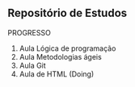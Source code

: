 Repositório de Estudos
----

PROGRESSO

1. Aula Lógica de programação
2. Aula Metodologias ágeis
3. Aula Git
4. Aula de HTML (Doing)